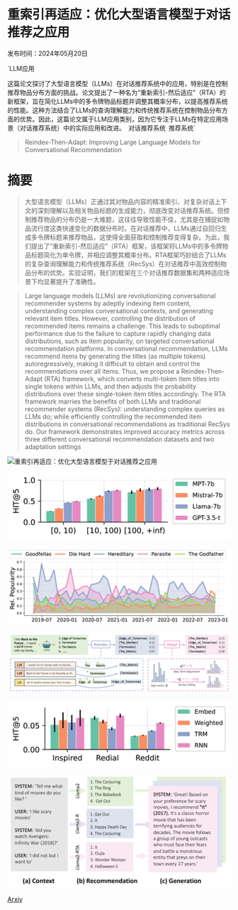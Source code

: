 # 重索引再适应：优化大型语言模型于对话推荐之应用

发布时间：2024年05月20日

`LLM应用

这篇论文探讨了大型语言模型（LLMs）在对话推荐系统中的应用，特别是在控制推荐物品分布方面的挑战。论文提出了一种名为“重新索引-然后适应”（RTA）的新框架，旨在简化LLMs中的多令牌物品标题并调整其概率分布，以提高推荐系统的性能。这种方法结合了LLMs的查询理解能力和传统推荐系统在控制物品分布方面的优势。因此，这篇论文属于LLM应用类别，因为它专注于LLMs在特定应用场景（对话推荐系统）中的实际应用和改进。` `对话推荐系统` `推荐系统`

> Reindex-Then-Adapt: Improving Large Language Models for Conversational Recommendation

# 摘要

> 大型语言模型（LLMs）正通过其对物品内容的精准索引、对复杂对话上下文的深刻理解以及相关物品标题的生成能力，彻底改变对话推荐系统。但控制推荐物品的分布仍是一大难题，这往往导致性能不佳，尤其是在捕捉如物品流行度这类快速变化的数据分布时。在对话推荐中，LLMs通过自回归生成多令牌标题来推荐物品，这使得全面获取和控制推荐变得复杂。为此，我们提出了“重新索引-然后适应”（RTA）框架，该框架将LLMs中的多令牌物品标题简化为单令牌，并相应调整其概率分布。RTA框架巧妙结合了LLMs的复杂查询理解能力和传统推荐系统（RecSys）在对话推荐中高效控制物品分布的优势。实验证明，我们的框架在三个对话推荐数据集和两种适应场景下均显著提升了准确性。

> Large language models (LLMs) are revolutionizing conversational recommender systems by adeptly indexing item content, understanding complex conversational contexts, and generating relevant item titles. However, controlling the distribution of recommended items remains a challenge. This leads to suboptimal performance due to the failure to capture rapidly changing data distributions, such as item popularity, on targeted conversational recommendation platforms. In conversational recommendation, LLMs recommend items by generating the titles (as multiple tokens) autoregressively, making it difficult to obtain and control the recommendations over all items. Thus, we propose a Reindex-Then-Adapt (RTA) framework, which converts multi-token item titles into single tokens within LLMs, and then adjusts the probability distributions over these single-token item titles accordingly. The RTA framework marries the benefits of both LLMs and traditional recommender systems (RecSys): understanding complex queries as LLMs do; while efficiently controlling the recommended item distributions in conversational recommendations as traditional RecSys do. Our framework demonstrates improved accuracy metrics across three different conversational recommendation datasets and two adaptation settings

![重索引再适应：优化大型语言模型于对话推荐之应用](../../../paper_images/2405.12119/intro.jpg)

![重索引再适应：优化大型语言模型于对话推荐之应用](../../../paper_images/2405.12119/x1.png)

![重索引再适应：优化大型语言模型于对话推荐之应用](../../../paper_images/2405.12119/x2.png)

![重索引再适应：优化大型语言模型于对话推荐之应用](../../../paper_images/2405.12119/x3.png)

![重索引再适应：优化大型语言模型于对话推荐之应用](../../../paper_images/2405.12119/x4.png)

![重索引再适应：优化大型语言模型于对话推荐之应用](../../../paper_images/2405.12119/x5.png)

[Arxiv](https://arxiv.org/abs/2405.12119)